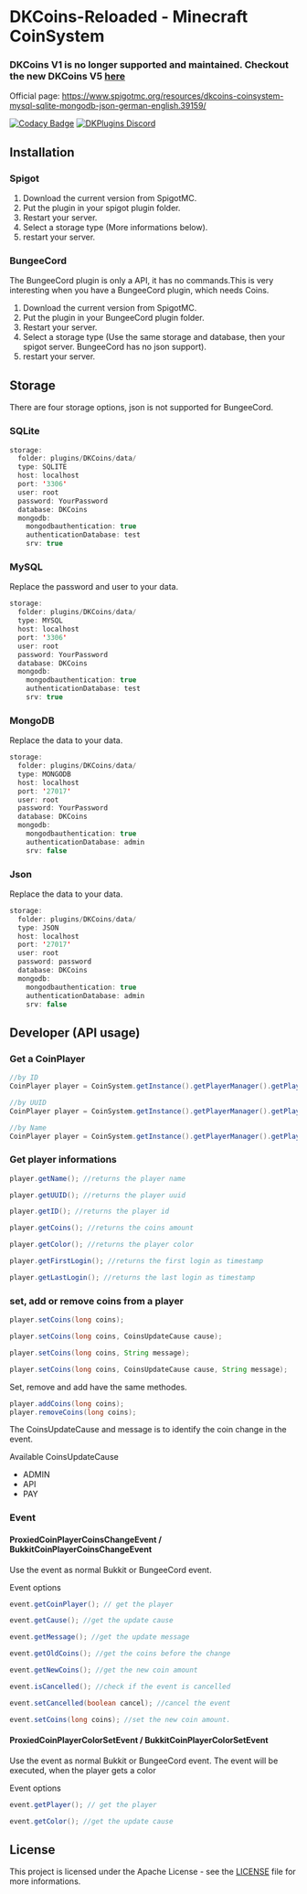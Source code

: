 # DKCoins-Reloaded - Minecraft CoinSystem

### **DKCoins V1 is no longer supported and maintained. Checkout the new DKCoins V5 [here](https://dkplugins.pretronic.net/dkcoins/)**

Official page:
<https://www.spigotmc.org/resources/dkcoins-coinsystem-mysql-sqlite-mongodb-json-german-english.39159/>

[![Codacy Badge](https://api.codacy.com/project/badge/Grade/d0ec972516ed47b2b6758b2277cb469b)](https://app.codacy.com/app/DevKrieger/DKCoins?utm_source=github.com&utm_medium=referral&utm_content=DevKrieger/DKCoins&utm_campaign=Badge_Grade_Dashboard)
[![DKPlugins Discord](https://discordapp.com/api/guilds/513441444959223809/embed.png)](https://discord.gg/PawBsVy)

## Installation 

### Spigot

 1. Download the current version from SpigotMC.
 2. Put the plugin in your spigot plugin folder.
 3. Restart your server.
 4. Select a storage type (More informations below).
 5. restart your server.

### BungeeCord

The BungeeCord plugin is only a API, it has no commands.This is very interesting when you have a BungeeCord plugin, which needs Coins.

 1. Download the current version from SpigotMC.
 2. Put the plugin in your BungeeCord plugin folder.
 3. Restart your server.
 4. Select a storage type (Use the same storage and database, then your spigot server. BungeeCord has no json support).
 5. restart your server.

## Storage

There are four storage options, json is not supported for BungeeCord.

### SQLite

```java
storage:
  folder: plugins/DKCoins/data/
  type: SQLITE
  host: localhost
  port: '3306'
  user: root
  password: YourPassword
  database: DKCoins
  mongodb:
    mongodbauthentication: true
    authenticationDatabase: test
    srv: true
```

### MySQL

Replace the password and user to your data.

```java
storage:
  folder: plugins/DKCoins/data/
  type: MYSQL
  host: localhost
  port: '3306'
  user: root
  password: YourPassword
  database: DKCoins
  mongodb:
    mongodbauthentication: true
    authenticationDatabase: test
    srv: true
```

### MongoDB

Replace the data to your data.

```java
storage:
  folder: plugins/DKCoins/data/
  type: MONGODB
  host: localhost
  port: '27017'
  user: root
  password: YourPassword
  database: DKCoins
  mongodb:
    mongodbauthentication: true
    authenticationDatabase: admin
    srv: false
```

### Json

Replace the data to your data.

```java
storage:
  folder: plugins/DKCoins/data/
  type: JSON
  host: localhost
  port: '27017'
  user: root
  password: password
  database: DKCoins
  mongodb:
    mongodbauthentication: true
    authenticationDatabase: admin
    srv: false
```

## Developer (API usage)

### Get a CoinPlayer

```java
//by ID
CoinPlayer player = CoinSystem.getInstance().getPlayerManager().getPlayer(int id);

//by UUID
CoinPlayer player = CoinSystem.getInstance().getPlayerManager().getPlayer(UUID uuid);

//by Name
CoinPlayer player = CoinSystem.getInstance().getPlayerManager().getPlayer(String name);
```

### Get player informations

```java
player.getName(); //returns the player name

player.getUUID(); //returns the player uuid

player.getID(); //returns the player id

player.getCoins(); //returns the coins amount

player.getColor(); //returns the player color

player.getFirstLogin(); //returns the first login as timestamp

player.getLastLogin(); //returns the last login as timestamp

```

### set, add or remove coins from a player
```java
player.setCoins(long coins);

player.setCoins(long coins, CoinsUpdateCause cause);

player.setCoins(long coins, String message);

player.setCoins(long coins, CoinsUpdateCause cause, String message);
```

Set,  remove and add have the same methodes.

```java
player.addCoins(long coins);
player.removeCoins(long coins);
```

The CoinsUpdateCause and message is to identify the coin change in the event.

Available CoinsUpdateCause
 * ADMIN
 * API
 * PAY

### Event

#### ProxiedCoinPlayerCoinsChangeEvent / BukkitCoinPlayerCoinsChangeEvent

Use the event as normal Bukkit or BungeeCord event.

Event options
```java
event.getCoinPlayer(); // get the player

event.getCause(); //get the update cause

event.getMessage(); //get the update message

event.getOldCoins(); //get the coins before the change

event.getNewCoins(); //get the new coin amount

event.isCancelled(); //check if the event is cancelled

event.setCancelled(boolean cancel); //cancel the event

event.setCoins(long coins); //set the new coin amount.
```

#### ProxiedCoinPlayerColorSetEvent / BukkitCoinPlayerColorSetEvent

Use the event as normal Bukkit or BungeeCord event.
The event will be executed, when the player gets a color

Event options
```java
event.getPlayer(); // get the player

event.getColor(); //get the update cause
```

## License

This project is licensed under the Apache License - see the [LICENSE](LICENSE) file for more informations.
